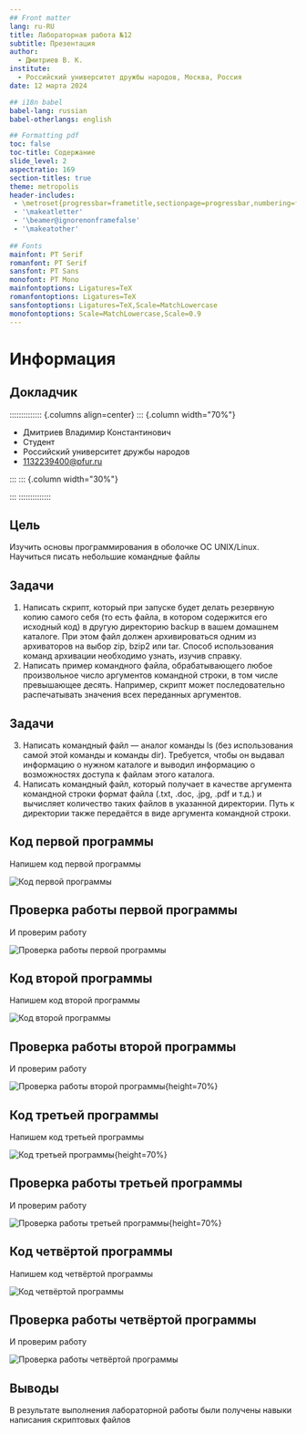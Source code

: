```yaml
---
## Front matter
lang: ru-RU
title: Лабораторная работа №12
subtitle: Презентация
author:
  - Дмитриев В. К.
institute:
  - Российский университет дружбы народов, Москва, Россия
date: 12 марта 2024

## i18n babel
babel-lang: russian
babel-otherlangs: english

## Formatting pdf
toc: false
toc-title: Содержание
slide_level: 2
aspectratio: 169
section-titles: true
theme: metropolis
header-includes:
 - \metroset{progressbar=frametitle,sectionpage=progressbar,numbering=fraction}
 - '\makeatletter'
 - '\beamer@ignorenonframefalse'
 - '\makeatother'
 
## Fonts
mainfont: PT Serif
romanfont: PT Serif
sansfont: PT Sans
monofont: PT Mono
mainfontoptions: Ligatures=TeX
romanfontoptions: Ligatures=TeX
sansfontoptions: Ligatures=TeX,Scale=MatchLowercase
monofontoptions: Scale=MatchLowercase,Scale=0.9
---
```


# Информация

## Докладчик

:::::::::::::: {.columns align=center}
::: {.column width="70%"}

  * Дмитриев Владимир Константинович
  * Студент
  * Российский университет дружбы народов
  * [1132239400@pfur.ru](mailto:1132239400@pfur.ru)

:::
::: {.column width="30%"}

:::
::::::::::::::

## Цель

Изучить основы программирования в оболочке ОС UNIX/Linux. Научиться писать небольшие командные файлы

## Задачи

1. Написать скрипт, который при запуске будет делать резервную копию самого себя (то есть файла, в котором содержится его исходный код) в другую директорию backup в вашем домашнем каталоге. При этом файл должен архивироваться одним из архиваторов на выбор zip, bzip2 или tar. Способ использования команд архивации необходимо узнать, изучив справку.
2. Написать пример командного файла, обрабатывающего любое произвольное число аргументов командной строки, в том числе превышающее десять. Например, скрипт может последовательно распечатывать значения всех переданных аргументов.

## Задачи

3. Написать командный файл — аналог команды ls (без использования самой этой команды и команды dir). Требуется, чтобы он выдавал информацию о нужном каталоге и выводил информацию о возможностях доступа к файлам этого каталога.
4. Написать командный файл, который получает в качестве аргумента командной строки формат файла (.txt, .doc, .jpg, .pdf и т.д.) и вычисляет количество таких файлов в указанной директории. Путь к директории также передаётся в виде аргумента командной строки.

## Код первой программы

Напишем код первой программы

![Код первой программы](image/1.png)

## Проверка работы первой программы

И проверим работу

![Проверка работы первой программы](image/2.png)

## Код второй программы

Напишем код второй программы

![Код второй программы](image/3.png)

## Проверка работы второй программы

И проверим работу

![Проверка работы второй программы](image/4.png){height=70%}

## Код третьей программы

Напишем код третьей программы

![Код третьей программы](image/5.png){height=70%}

## Проверка работы третьей программы

И проверим работу

![Проверка работы третьей программы](image/6.png){height=70%}

## Код четвёртой программы

Напишем код четвёртой программы

![Код четвёртой программы](image/7.png)

## Проверка работы четвёртой программы

И проверим работу

![Проверка работы четвёртой программы](image/8.png)

## Выводы

В результате выполнения лабораторной работы были получены навыки написания скриптовых файлов
